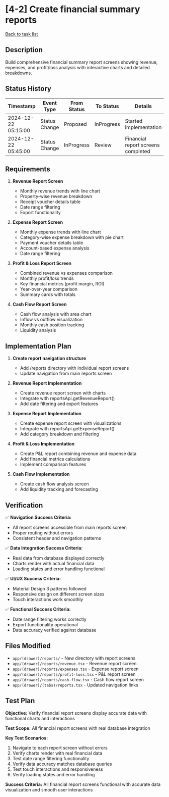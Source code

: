 # [4-2] Create financial summary reports

[Back to task list](mdc:tasks.md)

## Description

Build comprehensive financial summary report screens showing revenue, expenses, and profit/loss analysis with interactive charts and detailed breakdowns.

## Status History

| Timestamp | Event Type | From Status | To Status | Details | User |
|-----------|------------|-------------|-----------|---------|------|
| 2024-12-22 05:15:00 | Status Change | Proposed | InProgress | Started implementation | AI_Agent |
| 2024-12-22 05:45:00 | Status Change | InProgress | Review | Financial report screens completed | AI_Agent |

## Requirements

1. **Revenue Report Screen**
   - Monthly revenue trends with line chart
   - Property-wise revenue breakdown
   - Receipt voucher details table
   - Date range filtering
   - Export functionality

2. **Expense Report Screen**
   - Monthly expense trends with line chart  
   - Category-wise expense breakdown with pie chart
   - Payment voucher details table
   - Account-based expense analysis
   - Date range filtering

3. **Profit & Loss Report Screen**
   - Combined revenue vs expenses comparison
   - Monthly profit/loss trends
   - Key financial metrics (profit margin, ROI)
   - Year-over-year comparison
   - Summary cards with totals

4. **Cash Flow Report Screen**
   - Cash flow analysis with area chart
   - Inflow vs outflow visualization
   - Monthly cash position tracking
   - Liquidity analysis

## Implementation Plan

1. **Create report navigation structure**
   - Add /reports directory with individual report screens
   - Update navigation from main reports screen

2. **Revenue Report Implementation**
   - Create revenue report screen with charts
   - Integrate with reportsApi.getRevenueReport()
   - Add date filtering and export features

3. **Expense Report Implementation**
   - Create expense report screen with visualizations
   - Integrate with reportsApi.getExpenseReport()
   - Add category breakdown and filtering

4. **Profit & Loss Implementation**
   - Create P&L report combining revenue and expense data
   - Add financial metrics calculations
   - Implement comparison features

5. **Cash Flow Implementation**
   - Create cash flow analysis screen
   - Add liquidity tracking and forecasting

## Verification

✅ **Navigation Success Criteria:**
- All report screens accessible from main reports screen
- Proper routing without errors
- Consistent header and navigation patterns

✅ **Data Integration Success Criteria:**
- Real data from database displayed correctly
- Charts render with actual financial data
- Loading states and error handling functional

✅ **UI/UX Success Criteria:**
- Material Design 3 patterns followed
- Responsive design on different screen sizes
- Touch interactions work smoothly

✅ **Functional Success Criteria:**
- Date range filtering works correctly
- Export functionality operational
- Data accuracy verified against database

## Files Modified

- `app/(drawer)/reports/` - New directory with report screens
- `app/(drawer)/reports/revenue.tsx` - Revenue report screen
- `app/(drawer)/reports/expenses.tsx` - Expense report screen  
- `app/(drawer)/reports/profit-loss.tsx` - P&L report screen
- `app/(drawer)/reports/cash-flow.tsx` - Cash flow report screen
- `app/(drawer)/(tabs)/reports.tsx` - Updated navigation links

## Test Plan

**Objective:** Verify financial report screens display accurate data with functional charts and interactions

**Test Scope:** All financial report screens with real database integration

**Key Test Scenarios:**
1. Navigate to each report screen without errors
2. Verify charts render with real financial data
3. Test date range filtering functionality
4. Verify data accuracy matches database queries
5. Test touch interactions and responsiveness
6. Verify loading states and error handling

**Success Criteria:** All financial report screens functional with accurate data visualization and smooth user interactions 